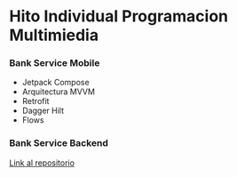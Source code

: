 # Hito Individual Programacion Multimiedia

### Bank Service Mobile
* Jetpack Compose
* Arquitectura MVVM
* Retrofit
* Dagger Hilt
* Flows
### Bank Service Backend

<a href ="https://github.com/sebas2409/HitoIndividualAccesoDatos">Link al repositorio</a>
